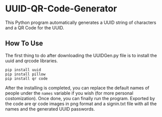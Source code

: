 # UUID-QR-Code-Generator
This Python program automatically generates a UUID string of characters and a QR Code for the UUID.

## How To Use
The first thing to do after downloading the UUIDGen.py file is to install the uuid and qrcode libraries.

```
pip install uuid
pip install pillow
pip install qr code
```

After the installing is completed, you can replace the default names of people under the `names` variable if you wish (for more personal costomization). Once done, you can finally run the program. Exported by the code are qr code images in png format and a signin.txt file with all the names and the generated UUID passwords.
